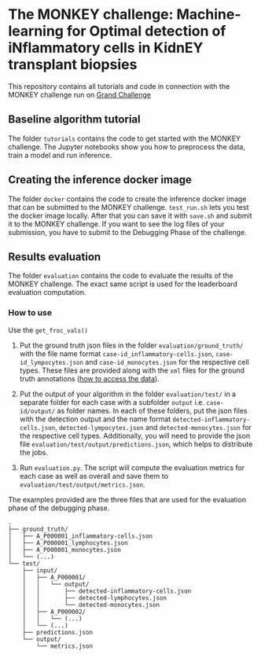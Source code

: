 # The MONKEY challenge: Machine-learning for Optimal detection of iNflammatory cells in KidnEY transplant biopsies
This repository contains all tutorials and code in connection with the MONKEY challenge run on [Grand Challenge](https://monkey.grand-challenge.org/)

## Baseline algorithm tutorial
The folder `tutorials` contains the code to get started with the MONKEY challenge.
The Jupyter notebooks show you how to preprocess the data, train a model and run inference.

## Creating the inference docker image
The folder `docker` contains the code to create the inference docker image that can be submitted to the MONKEY challenge.
`test_run.sh` lets you test the docker image locally. After that you can save it with `save.sh` and submit it to the MONKEY challenge.
If you want to see the log files of your submission, you have to submit to the Debugging Phase of the challenge.

## Results evaluation
The folder `evaluation` contains the code to evaluate the results of the MONKEY challenge. The exact same script is used for the leaderboard evaluation computation.

### How to use
Use the `get_froc_vals()`

1. Put the ground truth json files in the folder `evaluation/ground_truth/` with the file name format `case-id_inflammatory-cells.json`,
`case-id_lympocytes.json` and `case-id_monocytes.json` for the respective cell types. These files are provided along with the
`xml` files for the ground truth annotations ([how to access the data](https://monkey.grand-challenge.org/dataset-details/)).

2. Put the output of your algorithm in the folder `evaluation/test/` in a separate folder for each case with a subfolder `output` i.e. `case-id/output/` 
as folder names. In each of these folders, put the json files with the detection output and the name format 
`detected-inflammatory-cells.json`, `detected-lympocytes.json` and `detected-monocytes.json` for the respective cell types.
Additionally, you will need to provide the json file `evaluation/test/output/predictions.json`, which helps to distribute
the jobs.

3. Run `evaluation.py`. The script will compute the evaluation metrics for each case as well as overall and save them to 
`evaluation/test/output/metrics.json`.

The examples provided are the three files that are used for the evaluation phase of the debugging phase.

```angular2html
.
├── ground_truth/
│   ├── A_P000001_inflammatory-cells.json
│   ├── A_P000001_lymphocytes.json
│   ├── A_P000001_monocytes.json
│   └── (...)
└── test/
    ├── input/
    │   ├── A_P000001/
    │   │   └── output/
    │   │       ├── detected-inflammatory-cells.json
    │   │       ├── detected-lymphocytes.json
    │   │       └── detected-monocytes.json
    │   ├── A_P000002/
    │   │   └── (...)
    │   └── (...)
    ├── predictions.json
    └── output/
        └── metrics.json
```
